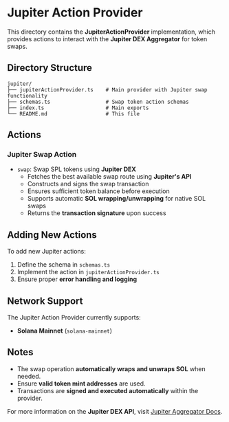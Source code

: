 # Jupiter Action Provider

This directory contains the **JupiterActionProvider** implementation, which provides actions to interact with the **Jupiter DEX Aggregator** for token swaps.

## Directory Structure

```
jupiter/
├── jupiterActionProvider.ts    # Main provider with Jupiter swap functionality
├── schemas.ts                  # Swap token action schemas
├── index.ts                    # Main exports
└── README.md                   # This file
```

## Actions

### Jupiter Swap Action
- `swap`: Swap SPL tokens using **Jupiter DEX**
  - Fetches the best available swap route using **Jupiter's API**
  - Constructs and signs the swap transaction
  - Ensures sufficient token balance before execution
  - Supports automatic **SOL wrapping/unwrapping** for native SOL swaps
  - Returns the **transaction signature** upon success

## Adding New Actions

To add new Jupiter actions:

1. Define the schema in `schemas.ts`
2. Implement the action in `jupiterActionProvider.ts`
3. Ensure proper **error handling and logging**

## Network Support
The Jupiter Action Provider currently supports:
- **Solana Mainnet** (`solana-mainnet`)

## Notes
- The swap operation **automatically wraps and unwraps SOL** when needed.
- Ensure **valid token mint addresses** are used.
- Transactions are **signed and executed automatically** within the provider.

For more information on the **Jupiter DEX API**, visit [Jupiter Aggregator Docs](https://api.jup.ag/).

